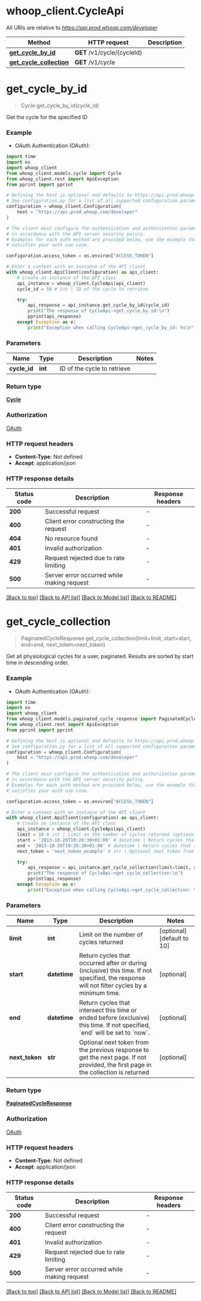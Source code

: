 # whoop_client.CycleApi

All URIs are relative to *https://api.prod.whoop.com/developer*

Method | HTTP request | Description
------------- | ------------- | -------------
[**get_cycle_by_id**](CycleApi.md#get_cycle_by_id) | **GET** /v1/cycle/{cycleId} | 
[**get_cycle_collection**](CycleApi.md#get_cycle_collection) | **GET** /v1/cycle | 


# **get_cycle_by_id**
> Cycle get_cycle_by_id(cycle_id)



Get the cycle for the specified ID

### Example

* OAuth Authentication (OAuth):
```python
import time
import os
import whoop_client
from whoop_client.models.cycle import Cycle
from whoop_client.rest import ApiException
from pprint import pprint

# Defining the host is optional and defaults to https://api.prod.whoop.com/developer
# See configuration.py for a list of all supported configuration parameters.
configuration = whoop_client.Configuration(
    host = "https://api.prod.whoop.com/developer"
)

# The client must configure the authentication and authorization parameters
# in accordance with the API server security policy.
# Examples for each auth method are provided below, use the example that
# satisfies your auth use case.

configuration.access_token = os.environ["ACCESS_TOKEN"]

# Enter a context with an instance of the API client
with whoop_client.ApiClient(configuration) as api_client:
    # Create an instance of the API class
    api_instance = whoop_client.CycleApi(api_client)
    cycle_id = 56 # int | ID of the cycle to retrieve

    try:
        api_response = api_instance.get_cycle_by_id(cycle_id)
        print("The response of CycleApi->get_cycle_by_id:\n")
        pprint(api_response)
    except Exception as e:
        print("Exception when calling CycleApi->get_cycle_by_id: %s\n" % e)
```



### Parameters

Name | Type | Description  | Notes
------------- | ------------- | ------------- | -------------
 **cycle_id** | **int**| ID of the cycle to retrieve | 

### Return type

[**Cycle**](Cycle.md)

### Authorization

[OAuth](../README.md#OAuth)

### HTTP request headers

 - **Content-Type**: Not defined
 - **Accept**: application/json

### HTTP response details
| Status code | Description | Response headers |
|-------------|-------------|------------------|
**200** | Successful request |  -  |
**400** | Client error constructing the request |  -  |
**404** | No resource found |  -  |
**401** | Invalid authorization |  -  |
**429** | Request rejected due to rate limiting |  -  |
**500** | Server error occurred while making request |  -  |

[[Back to top]](#) [[Back to API list]](../README.md#documentation-for-api-endpoints) [[Back to Model list]](../README.md#documentation-for-models) [[Back to README]](../README.md)

# **get_cycle_collection**
> PaginatedCycleResponse get_cycle_collection(limit=limit, start=start, end=end, next_token=next_token)



Get all physiological cycles for a user, paginated. Results are sorted by start time in descending order.

### Example

* OAuth Authentication (OAuth):
```python
import time
import os
import whoop_client
from whoop_client.models.paginated_cycle_response import PaginatedCycleResponse
from whoop_client.rest import ApiException
from pprint import pprint

# Defining the host is optional and defaults to https://api.prod.whoop.com/developer
# See configuration.py for a list of all supported configuration parameters.
configuration = whoop_client.Configuration(
    host = "https://api.prod.whoop.com/developer"
)

# The client must configure the authentication and authorization parameters
# in accordance with the API server security policy.
# Examples for each auth method are provided below, use the example that
# satisfies your auth use case.

configuration.access_token = os.environ["ACCESS_TOKEN"]

# Enter a context with an instance of the API client
with whoop_client.ApiClient(configuration) as api_client:
    # Create an instance of the API class
    api_instance = whoop_client.CycleApi(api_client)
    limit = 10 # int | Limit on the number of cycles returned (optional) (default to 10)
    start = '2013-10-20T19:20:30+01:00' # datetime | Return cycles that occurred after or during (inclusive) this time. If not specified, the response will not filter cycles by a minimum time. (optional)
    end = '2013-10-20T19:20:30+01:00' # datetime | Return cycles that intersect this time or ended before (exclusive) this time. If not specified, `end` will be set to `now`. (optional)
    next_token = 'next_token_example' # str | Optional next token from the previous response to get the next page. If not provided, the first page in the collection is returned (optional)

    try:
        api_response = api_instance.get_cycle_collection(limit=limit, start=start, end=end, next_token=next_token)
        print("The response of CycleApi->get_cycle_collection:\n")
        pprint(api_response)
    except Exception as e:
        print("Exception when calling CycleApi->get_cycle_collection: %s\n" % e)
```



### Parameters

Name | Type | Description  | Notes
------------- | ------------- | ------------- | -------------
 **limit** | **int**| Limit on the number of cycles returned | [optional] [default to 10]
 **start** | **datetime**| Return cycles that occurred after or during (inclusive) this time. If not specified, the response will not filter cycles by a minimum time. | [optional] 
 **end** | **datetime**| Return cycles that intersect this time or ended before (exclusive) this time. If not specified, &#x60;end&#x60; will be set to &#x60;now&#x60;. | [optional] 
 **next_token** | **str**| Optional next token from the previous response to get the next page. If not provided, the first page in the collection is returned | [optional] 

### Return type

[**PaginatedCycleResponse**](PaginatedCycleResponse.md)

### Authorization

[OAuth](../README.md#OAuth)

### HTTP request headers

 - **Content-Type**: Not defined
 - **Accept**: application/json

### HTTP response details
| Status code | Description | Response headers |
|-------------|-------------|------------------|
**200** | Successful request |  -  |
**400** | Client error constructing the request |  -  |
**401** | Invalid authorization |  -  |
**429** | Request rejected due to rate limiting |  -  |
**500** | Server error occurred while making request |  -  |

[[Back to top]](#) [[Back to API list]](../README.md#documentation-for-api-endpoints) [[Back to Model list]](../README.md#documentation-for-models) [[Back to README]](../README.md)

